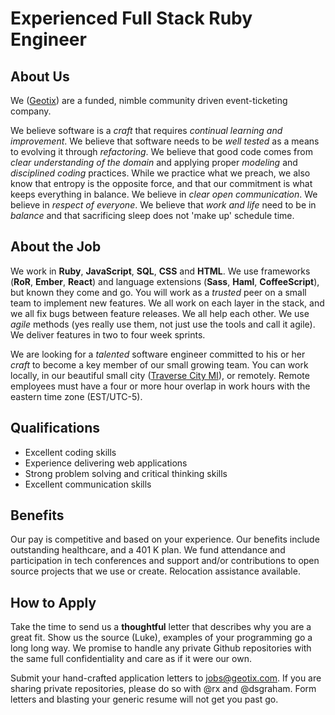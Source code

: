 # Experienced Full Stack Ruby Engineer #

## About Us ##

We ([Geotix](http://geotix.com/)) are a funded, nimble community driven event-ticketing company. 

We believe software is a _craft_ that requires _continual learning and improvement_. We believe that software needs to be _well tested_ as a means to evolving it through _refactoring_. We believe that good code comes from _clear understanding of the domain_ and applying proper _modeling_ and _disciplined coding_ practices. While we practice what we preach, we also know that entropy is the opposite force, and that our commitment is what keeps everything in balance. We believe in _clear open communication_. We believe in _respect of everyone_. We believe that _work and life_ need to be in _balance_ and that sacrificing sleep does not 'make up' schedule time.

## About the Job ##

We work in **Ruby**, **JavaScript**, **SQL**, **CSS** and **HTML**. We use frameworks (**RoR**, **Ember**, **React**) and language extensions (**Sass**, **Haml**, **CoffeeScript**), but known they come and go. You will work as a _trusted_ peer on a small team to implement new features. We all work on each layer in the stack, and we all fix bugs between feature releases. We all help each other. We use _agile_ methods (yes really use them, not just use the tools and call it agile). We deliver features in two to four week sprints. 

We are looking for a _talented_ software engineer committed to his or her _craft_ to become a key member of our small growing team. You can work locally, in our beautiful small city ([Traverse City MI](https://www.google.com/search?q=traverse+city)), or remotely. Remote employees must have a four or more hour overlap in work hours with the eastern time zone (EST/UTC-5).

## Qualifications ##

* Excellent coding skills 
* Experience delivering web applications
* Strong problem solving and critical thinking skills
* Excellent communication skills

## Benefits ##

Our pay is competitive and based on your experience. Our benefits include outstanding healthcare, and a 401 K plan. We fund attendance and participation in tech conferences and support and/or contributions to open source projects that we use or create. Relocation assistance available.

## How to Apply ##

Take the time to send us a **thoughtful** letter that describes why you are a great fit. Show us the source (Luke), examples of your programming go a long long way. We promise to handle any private Github repositories with the same full confidentiality and care as if it were our own.

Submit your hand-crafted application letters to jobs@geotix.com. If you are sharing private repositories, please do so with @rx and @dsgraham. Form letters and blasting your generic resume will not get you past go.